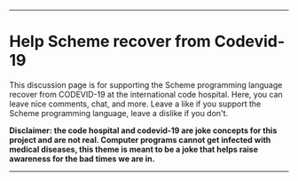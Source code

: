 ***

# Help Scheme recover from Codevid-19

This discussion page is for supporting the Scheme programming language recover from CODEVID-19 at the international code hospital. Here, you can leave nice comments, chat, and more. Leave a like if you support the Scheme programming language, leave a dislike if you don't.

**Disclaimer: the code hospital and codevid-19 are joke concepts for this project and are not real. Computer programs cannot get infected with medical diseases, this theme is meant to be a joke that helps raise awareness for the bad times we are in.**

***
